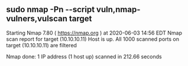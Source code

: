 sudo nmap -Pn --script vuln,nmap-vulners,vulscan target
---
Starting Nmap 7.80 ( <https://nmap.org> ) at 2020-06-03 14:56 EDT
Nmap scan report for target (10.10.10.11)
Host is up.
All 1000 scanned ports on target (10.10.10.11) are filtered

Nmap done: 1 IP address (1 host up) scanned in 212.66 seconds
